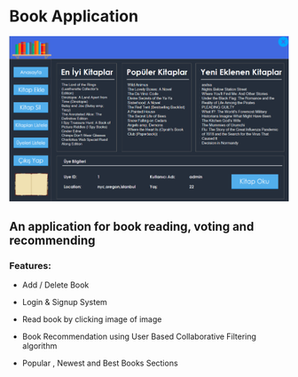# Book Application

![img](resim.png)


## An application for book reading, voting and recommending



### Features:

  - Add / Delete Book
  
  - Login & Signup System
  
  - Read book by clicking image of image
  
  - Book Recommendation using User Based Collaborative Filtering algorithm
  
  - Popular , Newest and Best Books Sections






